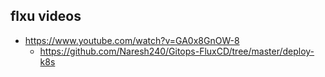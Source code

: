 ## flxu videos

* https://www.youtube.com/watch?v=GA0x8GnOW-8 
  * https://github.com/Naresh240/Gitops-FluxCD/tree/master/deploy-k8s
